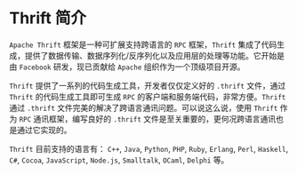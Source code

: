# Thrift 简介

`Apache Thrift` 框架是一种可扩展支持跨语言的 `RPC` 框架，`Thrift` 集成了代码生成，提供了数据传输、数据序列化/反序列化以及应用层的处理等功能。它开始是由 `Facebook` 研发，现已贡献给 `Apache` 组织作为一个顶级项目开源。

`Thrift` 提供了一系列的代码生成工具，开发者仅仅定义好的 `.thrift` 文件，通过 `Thrift` 
的代码生成工具即可生成 `RPC` 的客户端和服务端代码，非常方便。`Thrift` 通过 `.thrift` 
文件完美的解决了跨语言通讯问题。可以说这么说，使用 `Thrift` 作为 `RPC` 通讯框架，编写良好的 `.thrift` 文件是至关重要的，更何况跨语言通讯也是通过它实现的。

`Thrift` 目前支持的语言有： `C++`, `Java`, `Python`, `PHP`, `Ruby`, `Erlang`, `Perl`, `Haskell`, `C#`, `Cocoa`, `JavaScript`, `Node.js`, `Smalltalk`, 
`OCaml`, `Delphi` 等。


